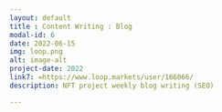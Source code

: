 ```yaml
---
layout: default
title : Content Writing : Blog
modal-id: 6
date: 2022-06-15
img: loop.png
alt: image-alt
project-date: 2022
link7: =https://www.loop.markets/user/166066/
description: NFT project weekly blog writing (SEO)

---
```

